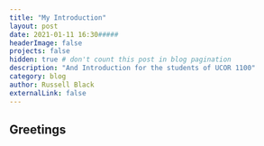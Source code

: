 ```yaml
---
title: "My Introduction"
layout: post
date: 2021-01-11 16:30#####
headerImage: false
projects: false
hidden: true # don't count this post in blog pagination
description: "And Introduction for the students of UCOR 1100"
category: blog
author: Russell Black
externalLink: false
---
```


## Greetings 
